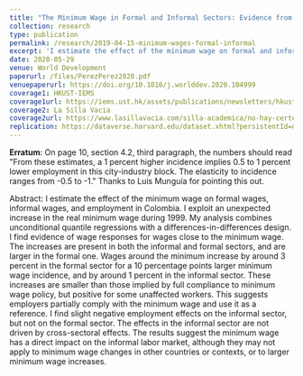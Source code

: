 ```yaml
---
title: "The Minimum Wage in Formal and Informal Sectors: Evidence from an Inflation Shock"
collection: research
type: publication
permalink: /research/2019-04-15-minimum-wages-formal-informal
excerpt: 'I estimate the effect of the minimum wage on formal and informal wages and employment in Colombia. I exploit an unexpected increase in the real minimum wage during the 1999 Colombian economic crisis to estimate short-term effects of the minimum wage along the wage distribution in both sectors. I find evidence of wage responses, with a stronger incidence in the formal sector.'
date: 2020-05-29
venue: World Development
paperurl: /files/PerezPerez2020.pdf
venuepaperurl: https://doi.org/10.1016/j.worlddev.2020.104999
coverage1: HKUST-IEMS 
coverage1url: https://iems.ust.hk/assets/publications/newsletters/hkust-iems-newsletter-spring-2017-web.pdf
coverage2: La Silla Vacia
coverage2url: https://www.lasillavacia.com/silla-academica/no-hay-certeza-de-que-subir-el-minimo-aumente-el-desempleo/
replication: https://dataverse.harvard.edu/dataset.xhtml?persistentId=doi:10.7910/DVN/15E3RK
---
```

**Erratum**: On page 10, section 4.2, third paragraph, the numbers should read "From these estimates, a 1 percent higher incidence implies 0.5 to 1 percent lower employment in this city-industry block. The elasticity to incidence ranges from -0.5 to -1." Thanks to Luis Munguía for pointing this out. 

Abstract:  I estimate the effect of the minimum wage on formal wages, informal wages, and employment in Colombia. I exploit an unexpected increase in the real minimum wage during 1999. My analysis combines unconditional quantile regressions with a differences-in-differences design. I find evidence of wage responses for wages close to the minimum wage. The increases are present in both the informal and formal sectors, and are larger in the formal one. Wages around the minimum increase by around 3 percent in the formal sector for a 10 percentage points larger minimum wage incidence, and by around 1 percent in the informal sector. These increases are smaller than those implied by full compliance to minimum wage policy, but positive for some unaffected workers. This suggests employers partially comply with the minimum wage and use it as a reference. I find slight
negative employment effects on the informal sector, but not on the formal sector. The effects in the informal sector are not driven by cross-sectoral effects. The results suggest the minimum wage has a direct impact on the informal labor market, although they may not apply to minimum wage changes in other countries or contexts, or to larger minimum wage increases.

